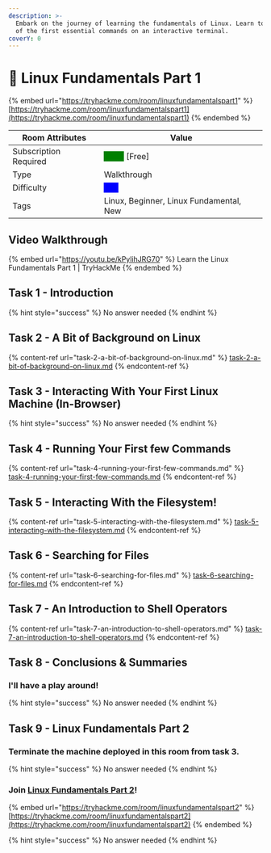 ```yaml
---
description: >-
  Embark on the journey of learning the fundamentals of Linux. Learn to run some
  of the first essential commands on an interactive terminal.
coverY: 0
---
```


# 🐧 Linux Fundamentals Part 1

{% embed url="https://tryhackme.com/room/linuxfundamentalspart1" %}
[https://tryhackme.com/room/linuxfundamentalspart1](https://tryhackme.com/room/linuxfundamentalspart1)
{% endembed %}

| Room Attributes       | Value                                                                   |
| --------------------- | ----------------------------------------------------------------------- |
| Subscription Required |  <mark style="color:green;background-color:green;">False</mark> \[Free] |
| Type                  | Walkthrough                                                             |
| Difficulty            |  <mark style="color:blue;background-color:blue;">Info</mark>            |
| Tags                  | Linux, Beginner, Linux Fundamental, New                                 |

## Video Walkthrough

{% embed url="https://youtu.be/kPylihJRG70" %}
Learn the Linux Fundamentals Part 1 | TryHackMe
{% endembed %}

## Task 1 - Introduction

{% hint style="success" %}
No answer needed
{% endhint %}

## Task 2 - A Bit of Background on Linux

{% content-ref url="task-2-a-bit-of-background-on-linux.md" %}
[task-2-a-bit-of-background-on-linux.md](task-2-a-bit-of-background-on-linux.md)
{% endcontent-ref %}

## Task 3 - Interacting With Your First Linux Machine (In-Browser)

{% hint style="success" %}
No answer needed
{% endhint %}

## Task 4 - Running Your First few Commands

{% content-ref url="task-4-running-your-first-few-commands.md" %}
[task-4-running-your-first-few-commands.md](task-4-running-your-first-few-commands.md)
{% endcontent-ref %}

## Task 5 - Interacting With the Filesystem!

{% content-ref url="task-5-interacting-with-the-filesystem.md" %}
[task-5-interacting-with-the-filesystem.md](task-5-interacting-with-the-filesystem.md)
{% endcontent-ref %}

## Task 6 - Searching for Files

{% content-ref url="task-6-searching-for-files.md" %}
[task-6-searching-for-files.md](task-6-searching-for-files.md)
{% endcontent-ref %}

## Task 7 - An Introduction to Shell Operators

{% content-ref url="task-7-an-introduction-to-shell-operators.md" %}
[task-7-an-introduction-to-shell-operators.md](task-7-an-introduction-to-shell-operators.md)
{% endcontent-ref %}

## Task 8 - Conclusions & Summaries

### I'll have a play around!

{% hint style="success" %}
No answer needed
{% endhint %}

## Task 9 - Linux Fundamentals Part 2

### Terminate the machine deployed in this room from task 3.&#x20;

{% hint style="success" %}
No answer needed
{% endhint %}

### Join [Linux Fundamentals Part 2](../linux-fundamentals-or-part-2/)!

{% embed url="https://tryhackme.com/room/linuxfundamentalspart2" %}
[https://tryhackme.com/room/linuxfundamentalspart2](https://tryhackme.com/room/linuxfundamentalspart2)
{% endembed %}

{% hint style="success" %}
No answer needed
{% endhint %}

